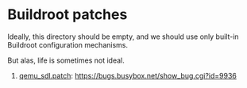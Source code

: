 # Buildroot patches

Ideally, this directory should be empty, and we should use only built-in Buildroot configuration mechanisms.

But alas, life is sometimes not ideal.

1. [qemu_sdl.patch](qemu_sdl.patch): <https://bugs.busybox.net/show_bug.cgi?id=9936>
